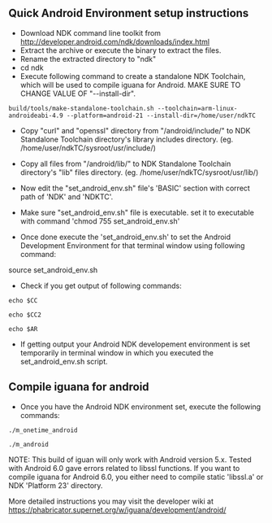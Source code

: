 ## Quick Android Environment setup instructions

- Download NDK command line toolkit from http://developer.android.com/ndk/downloads/index.html
- Extract the archive or execute the binary to extract the files.
- Rename the extracted directory to "ndk"
- cd ndk
- Execute following command to create a standalone NDK Toolchain, which will be used to compile iguana for Android. MAKE SURE TO CHANGE VALUE OF "--install-dir".

`build/tools/make-standalone-toolchain.sh --toolchain=arm-linux-androideabi-4.9 --platform=android-21 --install-dir=/home/user/ndkTC`

- Copy "curl" and "openssl" directory from "/android/include/" to NDK Standalone Toolchain directory's library includes directory. (eg. /home/user/ndkTC/sysroot/usr/include/)
- Copy all files from "/android/lib/" to NDK Standalone Toolchain directory's "lib" files directory. (eg. /home/user/ndkTC/sysroot/usr/lib/)

- Now edit the "set_android_env.sh" file's 'BASIC' section with correct path of 'NDK' and 'NDKTC'.
- Make sure "set_android_env.sh" file is executable. set it to executable with command 'chmod 755 set_android_env.sh'

- Once done execute the 'set_android_env.sh' to set the Android Development Environment for that terminal window using following command:

source set_android_env.sh

- Check if you get output of following commands:

`echo $CC`

`echo $CC2`

`echo $AR`

- If getting output your Android NDK developement environment is set temporarily in terminal window in which you executed the set_android_env.sh script.

## Compile iguana for android

- Once you have the Android NDK environment set, execute the following commands:

`./m_onetime_android`

`./m_android`

NOTE: This build of iguan will only work with Android version 5.x. Tested with Android 6.0 gave errors related to libssl functions. If you want to compile iguana for Android 6.0, you either need to compile static 'libssl.a' or NDK 'Platform 23' directory.

More detailed instructions you may visit the developer wiki at https://phabricator.supernet.org/w/iguana/development/android/
